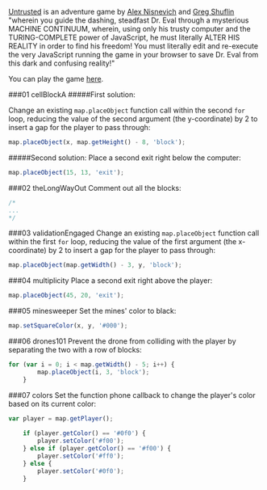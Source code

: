 <a href="https://github.com/AlexNisnevich/untrusted" target="_blank">Untrusted</a> is an adventure game by <a href="http://alex.nisnevich.com/" target="_blank">Alex Nisnevich</a> and <a href="https://github.com/neuenak/" target="_blank">Greg Shuflin</a> "wherein you guide the dashing, steadfast Dr. Eval through a mysterious MACHINE CONTINUUM, wherein, using only his trusty computer and the TURING-COMPLETE power of JavaScript, he must literally ALTER HIS REALITY in order to find his freedom! You must literally edit and re-execute the very JavaScript running the game in your browser to save Dr. Eval from this dark and confusing reality!" 

You can play the game <a href="http://alexnisnevich.github.io/untrusted/" target="_blank">here</a>. 

###01 cellBlockA
#####First solution:

Change an existing `map.placeObject` function call within the second `for` loop, reducing the value of the second argument (the y-coordinate) by 2 to insert a gap for the player to pass through:

```javascript
map.placeObject(x, map.getHeight() - 8, 'block');
```

#####Second solution:
Place a second exit right below the computer:
```javascript
map.placeObject(15, 13, 'exit');
```

###02 theLongWayOut
Comment out all the blocks:

```javascript
/*
...
*/
```

###03 validationEngaged
Change an existing `map.placeObject` function call within the first `for` loop, reducing the value of the first argument (the x-coordinate) by 2 to insert a gap for the player to pass through: 

```javascript
map.placeObject(map.getWidth() - 3, y, 'block');
```

###04 multiplicity
Place a second exit right above the player:

```javascript
map.placeObject(45, 20, 'exit');
```

###05 minesweeper
Set the mines' color to black:

```javascript
map.setSquareColor(x, y, '#000');
```

###06 drones101
Prevent the drone from colliding with the player by separating the two with a row of blocks: 

```javascript
for (var i = 0; i < map.getWidth() - 5; i++) {
    	map.placeObject(i, 3, 'block');
    }
```

###07 colors
Set the function phone callback to change the player's color based on its current color:

```javascript
var player = map.getPlayer();
    
    if (player.getColor() == '#0f0') {
    	player.setColor('#f00');
    } else if (player.getColor() == '#f00') {
    	player.setColor('#ff0');
    } else {
    	player.setColor('#0f0');
    }
```

